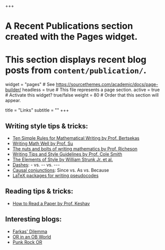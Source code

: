 +++
# A Recent Publications section created with the Pages widget.
# This section displays recent blog posts from `content/publication/`.

widget = "pages"  # See https://sourcethemes.com/academic/docs/page-builder/
headless = true  # This file represents a page section.
active = true  # Activate this widget? true/false
weight = 80  # Order that this section will appear.

title = "Links"
subtitle = ""
+++
## Writing style tips & tricks:
* [Ten Simple Rules for Mathematical Writing by Prof. Bertsekas](http://www.mit.edu/~dimitrib/Ten_Rules.pdf)
* [Writing Math Well by Prof. Su](https://math.hmc.edu/su/writing-math-well/)
* [The nuts and bolts of writing mathematics by Prof. Richeson](https://divisbyzero.com/2009/09/17/the-nuts-and-bolts-of-writing-mathematics-2/)
* [Writing Tips and Style Guidelines by Prof. Cole Smith](http://jcsmith.people.clemson.edu/tips/Tips_Home.html)
* [The Elements of Style by William Strunk Jr. et al.](http://a.co/eROzGjT)
* [Dashes](https://tex.stackexchange.com/questions/3819/dashes-vs-vs#3821): - vs. -- vs. ---
* [Causal conjunctions](https://www.merriam-webster.com/words-at-play/since-as-because-usage): Since vs. As vs. Because
* [LaTeX packages for writing pseudocodes](https://tex.stackexchange.com/questions/229355/algorithm-algorithmic-algorithmicx-algorithm2e-algpseudocode-confused)
## Reading tips & tricks:
* [How to Read a Paper by Prof. Keshav](http://ccr.sigcomm.org/online/files/p83-keshavA.pdf)
## Interesting blogs:
* [Farkas' Dilemma](https://farkasdilemma.wordpress.com/)
* [OR in an OB World](https://orinanobworld.blogspot.com/)
* [Punk Rock OR](https://punkrockor.com/)
